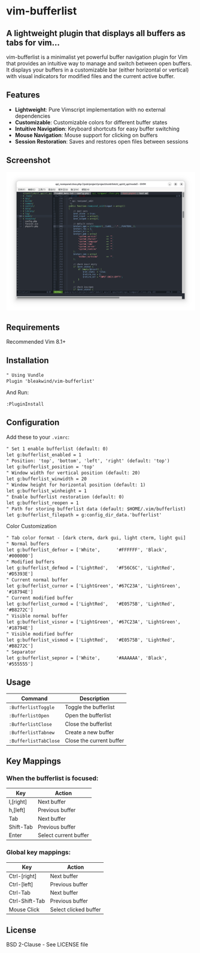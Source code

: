 # vim-bufferlist

## A lightweight plugin that displays all buffers as tabs for vim...
vim-bufferlist is a minimalist yet powerful buffer navigation plugin for Vim that provides an intuitive way to manage and switch between open buffers. It displays your buffers in a customizable bar (either horizontal or vertical) with visual indicators for modified files and the current active buffer.

## Features
- **Lightweight**: Pure Vimscript implementation with no external dependencies
- **Customizable**: Customizable colors for different buffer states
- **Intuitive Navigation**: Keyboard shortcuts for easy buffer switching
- **Mouse Navigation**: Mouse support for clicking on buffers
- **Session Restoration**: Saves and restores open files between sessions

## Screenshot
![Bufferlist Screenshot](https://github.com/bleakwind/vim-bufferlist/blob/main/vim-bufferlist.png)

## Requirements
Recommended Vim 8.1+

## Installation
```vim
" Using Vundle
Plugin 'bleakwind/vim-bufferlist'
```

And Run:
```vim
:PluginInstall
```

## Configuration
Add these to your `.vimrc`:
```vim
" Set 1 enable bufferlist (default: 0)
let g:bufferlist_enabled = 1
" Position: 'top', 'bottom', 'left', 'right' (default: 'top')
let g:bufferlist_position = 'top'
" Window width for vertical position (default: 20)
let g:bufferlist_winwidth = 20
" Window height for horizontal position (default: 1)
let g:bufferlist_winheight = 1
" Enable bufferlist restoration (default: 0)
let g:bufferlist_reopen = 1
" Path for storing bufferlist data (default: $HOME/.vim/bufferlist)
let g:bufferlist_filepath = g:config_dir_data.'bufferlist'
```

Color Customization
```vim
" Tab color format - [dark cterm, dark gui, light cterm, light gui]
" Normal buffers
let g:bufferlist_defnor = ['White',      '#FFFFFF', 'Black',      '#000000']
" Modified buffers
let g:bufferlist_defmod = ['LightRed',   '#F56C6C', 'LightRed',   '#D5393E']
" Current normal buffer
let g:bufferlist_curnor = ['LightGreen', '#67C23A', 'LightGreen', '#18794E']
" Current modified buffer
let g:bufferlist_curmod = ['LightRed',   '#E0575B', 'LightRed',   '#B8272C']
" Visible normal buffer
let g:bufferlist_visnor = ['LightGreen', '#67C23A', 'LightGreen', '#18794E']
" Visible modified buffer
let g:bufferlist_vismod = ['LightRed',   '#E0575B', 'LightRed',   '#B8272C']
" Separator
let g:bufferlist_sepnor = ['White',      '#AAAAAA', 'Black',      '#555555']
```

## Usage
| Command               | Description              |
| --------------------- | ------------------------ |
| `:BufferlistToggle`   | Toggle the bufferlist    |
| `:BufferlistOpen`     | Open the bufferlist      |
| `:BufferlistClose`    | Close the bufferlist     |
| `:BufferlistTabnew`   | Create a new buffer      |
| `:BufferlistTabClose` | Close the current buffer |

## Key Mappings

### When the bufferlist is focused:
| Key            | Action                |
| -------------- | --------------------- |
| l,[right]      | Next buffer           |
| h,[left]       | Previous buffer       |
| Tab            | Next buffer           |
| Shift-Tab      | Previous buffer       |
| Enter          | Select current buffer |

### Global key mappings:
| Key            | Action
| -------------- | ----------------------|
| Ctrl-[right]   | Next buffer           |
| Ctrl-[left]    | Previous buffer       |
| Ctrl-Tab       | Next buffer           |
| Ctrl-Shift-Tab | Previous buffer       |
| Mouse Click    | Select clicked buffer |

## License
BSD 2-Clause - See LICENSE file
